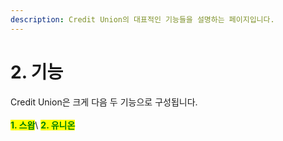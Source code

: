 ```yaml
---
description: Credit Union의 대표적인 기능들을 설명하는 페이지입니다.
---
```


# 2. 기능

Credit Union은 크게 다음 두 기능으로 구성됩니다.\
\
<mark style="color:green;">**1. 스왑**</mark>\ <mark style="color:green;">**2. 유니온**</mark>
